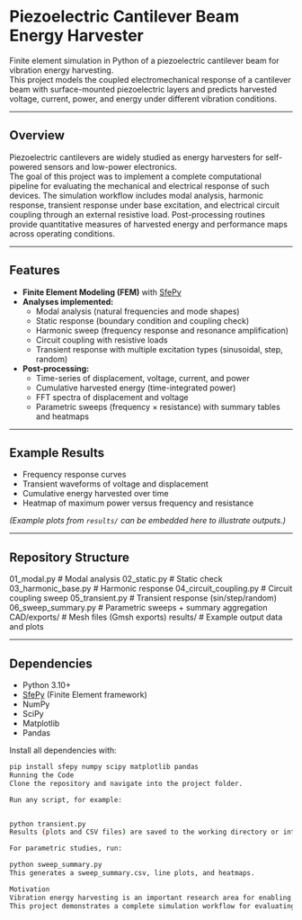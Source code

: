 # Piezoelectric Cantilever Beam Energy Harvester

Finite element simulation in Python of a piezoelectric cantilever beam for vibration energy harvesting.  
This project models the coupled electromechanical response of a cantilever beam with surface-mounted piezoelectric layers and predicts harvested voltage, current, power, and energy under different vibration conditions.

---

## Overview

Piezoelectric cantilevers are widely studied as energy harvesters for self-powered sensors and low-power electronics.  
The goal of this project was to implement a complete computational pipeline for evaluating the mechanical and electrical response of such devices. The simulation workflow includes modal analysis, harmonic response, transient response under base excitation, and electrical circuit coupling through an external resistive load. Post-processing routines provide quantitative measures of harvested energy and performance maps across operating conditions.

---

## Features

- **Finite Element Modeling (FEM)** with [SfePy](http://sfepy.org/)  
- **Analyses implemented:**
  - Modal analysis (natural frequencies and mode shapes)
  - Static response (boundary condition and coupling check)
  - Harmonic sweep (frequency response and resonance amplification)
  - Circuit coupling with resistive loads
  - Transient response with multiple excitation types (sinusoidal, step, random)
- **Post-processing:**
  - Time-series of displacement, voltage, current, and power
  - Cumulative harvested energy (time-integrated power)
  - FFT spectra of displacement and voltage
  - Parametric sweeps (frequency × resistance) with summary tables and heatmaps

---

## Example Results

- Frequency response curves
- Transient waveforms of voltage and displacement
- Cumulative energy harvested over time
- Heatmap of maximum power versus frequency and resistance

*(Example plots from `results/` can be embedded here to illustrate outputs.)*

---

## Repository Structure

01_modal.py # Modal analysis
02_static.py # Static check
03_harmonic_base.py # Harmonic response
04_circuit_coupling.py # Circuit coupling sweep
05_transient.py # Transient response (sin/step/random)
06_sweep_summary.py # Parametric sweeps + summary aggregation
CAD/exports/ # Mesh files (Gmsh exports)
results/ # Example output data and plots


---

## Dependencies

- Python 3.10+
- [SfePy](http://sfepy.org/) (Finite Element framework)
- NumPy
- SciPy
- Matplotlib
- Pandas

Install all dependencies with:

```bash
pip install sfepy numpy scipy matplotlib pandas
Running the Code
Clone the repository and navigate into the project folder.

Run any script, for example:


python transient.py
Results (plots and CSV files) are saved to the working directory or into results/.

For parametric studies, run:

python sweep_summary.py
This generates a sweep_summary.csv, line plots, and heatmaps.

Motivation
Vibration energy harvesting is an important research area for enabling autonomous and low-power devices. Piezoelectric cantilevers are one of the most common designs due to their simplicity and high electromechanical coupling.
This project demonstrates a complete simulation workflow for evaluating such harvesters, from mechanical vibrations to electrical output and harvested energy. It highlights the integration of finite element methods, dynamic simulation, and circuit modeling in a single Python framework.
